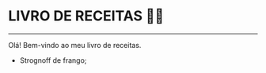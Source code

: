 # **LIVRO DE RECEITAS** 👨‍🍳

---

Olá! Bem-vindo ao meu livro de receitas.

- Strognoff de frango;


